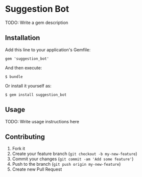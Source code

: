 # Suggestion Bot

TODO: Write a gem description

## Installation

Add this line to your application's Gemfile:

    gem 'suggestion_bot'

And then execute:

    $ bundle

Or install it yourself as:

    $ gem install suggestion_bot

## Usage

TODO: Write usage instructions here

## Contributing

1. Fork it
2. Create your feature branch (`git checkout -b my-new-feature`)
3. Commit your changes (`git commit -am 'Add some feature'`)
4. Push to the branch (`git push origin my-new-feature`)
5. Create new Pull Request
